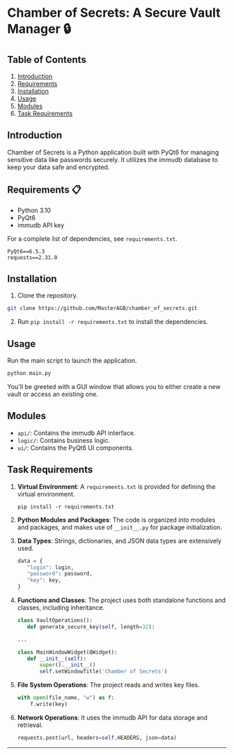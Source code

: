 
# Chamber of Secrets: A Secure Vault Manager 🔒

## Table of Contents

1. [Introduction](#introduction)
2. [Requirements](#requirements)
3. [Installation](#installation)
4. [Usage](#usage)
5. [Modules](#modules)
6. [Task Requirements](#task-requirements)

## Introduction

Chamber of Secrets is a Python application built with PyQt6 for managing sensitive data like passwords securely. It utilizes the immudb database to keep your data safe and encrypted.

## Requirements 📋

- Python 3.10
- PyQt6
- immudb API key

For a complete list of dependencies, see `requirements.txt`.

```plaintext
PyQt6==6.5.3
requests==2.31.0
```

## Installation

1. Clone the repository.
```bash
git clone https://github.com/MasterAGB/chamber_of_secrets.git
```
2. Run `pip install -r requirements.txt` to install the dependencies.

## Usage

Run the main script to launch the application.

```python
python main.py
```

You'll be greeted with a GUI window that allows you to either create a new vault or access an existing one.

## Modules

- `api/`: Contains the immudb API interface.
- `logic/`: Contains business logic.
- `ui/`: Contains the PyQt6 UI components.

## Task Requirements

1. **Virtual Environment**: A `requirements.txt` is provided for defining the virtual environment.
    ```plaintext
    pip install -r requirements.txt
    ```

2. **Python Modules and Packages**: The code is organized into modules and packages, and makes use of `__init__.py` for package initialization.

3. **Data Types**: Strings, dictionaries, and JSON data types are extensively used.
    ```python
   data = {
       "login": login,
       "password": password,
       "key": key,
   }
    ```
4. **Functions and Classes**: The project uses both standalone functions and classes, including inheritance.
    ```python
   class VaultOperations():
       def generate_secure_key(self, length=32):
   
   ...
   
   class MainWindowWidget(QWidget):
       def __init__(self):
           super().__init__()
           self.setWindowTitle('Chamber of Secrets')
    ```
5. **File System Operations**: The project reads and writes key files.
    ```python
    with open(file_name, "w") as f:
        f.write(key)
    ```

6. **Network Operations**: It uses the immudb API for data storage and retrieval.
    ```python
    requests.post(url, headers=self.HEADERS, json=data)
    ```

---
